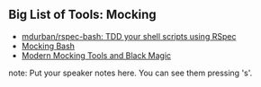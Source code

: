 ##  Big List of Tools: Mocking

* [mdurban/rspec-bash: TDD your shell scripts using RSpec](https://github.com/mdurban/rspec-bash)
* [Mocking Bash](https://pbrisbin.com/posts/mocking_bash/)
* [Modern Mocking Tools and Black Magic](https://martinfowler.com/articles/modernMockingTools.html)


note:
    Put your speaker notes here.
    You can see them pressing 's'.
